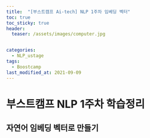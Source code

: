 ```yaml
---
title:  "[부스트캠프 Ai-tech] NLP 1주차 임베딩 벡터"
toc: true
toc_sticky: true
header:
  teaser: /assets/images/computer.jpg


categories:
  - NLP_ustage
tags:
  - Boostcamp
last_modified_at: 2021-09-09
---
```


# 부스트캠프 NLP 1주차 학습정리

## 자연어 임베딩 벡터로 만들기